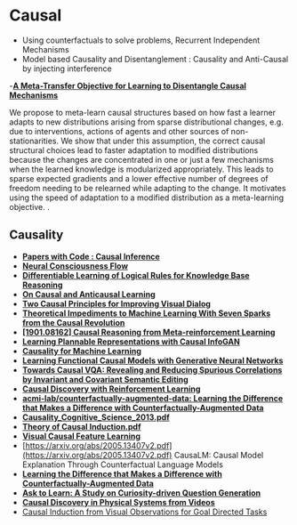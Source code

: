 # Causal

* Using counterfactuals to solve problems, Recurrent Independent Mechanisms
* Model based Causality and Disentanglement : Causality and Anti-Causal by injecting interference

\-[**A Meta-Transfer Objective for Learning to Disentangle Causal Mechanisms**](https://arxiv.org/abs/1901.10912)

We propose to meta-learn causal structures based on how fast a learner adapts to new distributions arising from sparse distributional changes, e.g. due to interventions, actions of agents and other sources of non-stationarities. We show that under this assumption, the correct causal structural choices lead to faster adaptation to modified distributions because the changes are concentrated in one or just a few mechanisms when the learned knowledge is modularized appropriately. This leads to sparse expected gradients and a lower effective number of degrees of freedom needing to be relearned while adapting to the change. It motivates using the speed of adaptation to a modified distribution as a meta-learning objective. .

## Causality

* [**Papers with Code : Causal Inference**](https://paperswithcode.com/task/causal-inference)
* [**Neural Consciousness Flow**](https://arxiv.org/abs/1905.13049.pdf)
* [**Differentiable Learning of Logical Rules for Knowledge Base Reasoning**](http://papers.nips.cc/paper/6826-differentiable-learning-of-logical-rules-for-knowledge-base-reasoning.pdf)
* [**On Causal and Anticausal Learning**](https://icml.cc/2012/papers/625.pdf)
* [**Two Causal Principles for Improving Visual Dialog**](https://arxiv.org/abs/1911.10496.pdf)
* [**Theoretical Impediments to Machine Learning With Seven Sparks from the Causal Revolution**](https://arxiv.org/abs/1801.04016.pdf)
* [**\[1901.08162\] Causal Reasoning from Meta-reinforcement Learning**](https://arxiv.org/abs/1901.08162)
* [**Learning Plannable Representations with Causal InfoGAN**](https://arxiv.org/abs/1807.09341.pdf)
* [**Causality for Machine Learning**](https://arxiv.org/abs/1911.10500.pdf)
* [**Learning Functional Causal Models with Generative Neural Networks**](https://arxiv.org/abs/1709.05321.pdf)
* [**Towards Causal VQA: Revealing and Reducing Spurious Correlations by Invariant and Covariant Semantic Editing**](https://arxiv.org/abs/1912.07538v1.pdf)
* [**Causal Discovery with Reinforcement Learning**](https://openreview.net/forum?id=S1g2skStPB)
* [**acmi-lab/counterfactually-augmented-data: Learning the Difference that Makes a Difference with Counterfactually-Augmented Data**](https://github.com/acmi-lab/counterfactually-augmented-data)
* [**Causality\_Cognitive\_Science\_2013.pdf**](http://www.stat.ucla.edu/\~sczhu/papers/Conf\_2013/Causality\_Cognitive\_Science\_2013.pdf)
* [**Theory of Causal Induction.pdf**](https://cocosci.princeton.edu/tom/papers/tbci.pdf)
* [**Visual Causal Feature Learning**](http://www.its.caltech.edu/\~fehardt/papers/CPE\_UAI2015.pdf)
* [https://arxiv.org/abs/2005.13407v2.pdf](https://arxiv.org/abs/2005.13407v2.pdf) CausaLM: Causal Model Explanation Through Counterfactual Language Models
* [**Learning the Difference that Makes a Difference with Counterfactually-Augmented Data**](https://arxiv.org/abs/1909.12434.pdf)
* [**Ask to Learn: A Study on Curiosity-driven Question Generation**](https://arxiv.org/abs/1911.03350v1.pdf)
* [**Causal Discovery in Physical Systems from Videos**](https://yunzhuli.github.io/V-CDN/)
* [Causal Induction from Visual Observations for Goal Directed Tasks](https://arxiv.org/abs/1910.01751.pdf)
